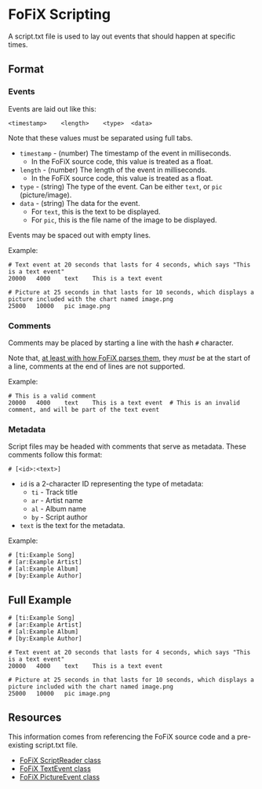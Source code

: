 # FoFiX Scripting

A script.txt file is used to lay out events that should happen at specific times.

## Format

### Events

Events are laid out like this:

`<timestamp>	<length>	<type>	<data>`

Note that these values must be separated using full tabs.

- `timestamp` - (number) The timestamp of the event in milliseconds.
  - In the FoFiX source code, this value is treated as a float.
- `length` - (number) The length of the event in milliseconds.
  - In the FoFiX source code, this value is treated as a float.
- `type` - (string) The type of the event. Can be either `text`, or `pic` (picture/image).
- `data` - (string) The data for the event.
  - For `text`, this is the text to be displayed.
  - For `pic`, this is the file name of the image to be displayed.

Events may be spaced out with empty lines.

Example:

```
# Text event at 20 seconds that lasts for 4 seconds, which says "This is a text event"
20000	4000	text	This is a text event

# Picture at 25 seconds in that lasts for 10 seconds, which displays a picture included with the chart named image.png
25000	10000	pic	image.png
```

### Comments

Comments may be placed by starting a line with the hash `#` character.

Note that, [at least with how FoFiX parses them](https://github.com/fofix/fofix/blob/7730d1503c66562b901f62b33a5bd46c3d5e5c34/fofix/game/song/song.py#L2148), they *must* be at the start of a line, comments at the end of lines are not supported.

Example:

```
# This is a valid comment
20000	4000	text	This is a text event  # This is an invalid comment, and will be part of the text event
```

### Metadata

Script files may be headed with comments that serve as metadata. These comments follow this format:

`# [<id>:<text>]`

- `id` is a 2-character ID representing the type of metadata:
  - `ti` - Track title
  - `ar` - Artist name
  - `al` - Album name
  - `by` - Script author
- `text` is the text for the metadata.

Example:

```
# [ti:Example Song]
# [ar:Example Artist]
# [al:Example Album]
# [by:Example Author]
```

## Full Example

```
# [ti:Example Song]
# [ar:Example Artist]
# [al:Example Album]
# [by:Example Author]

# Text event at 20 seconds that lasts for 4 seconds, which says "This is a text event"
20000	4000	text	This is a text event

# Picture at 25 seconds in that lasts for 10 seconds, which displays a picture included with the chart named image.png
25000	10000	pic	image.png
```

## Resources

This information comes from referencing the FoFiX source code and a pre-existing script.txt file.

- [FoFiX ScriptReader class](https://github.com/fofix/fofix/blob/7730d1503c66562b901f62b33a5bd46c3d5e5c34/fofix/game/song/song.py#L2139)
- [FoFiX TextEvent class](https://github.com/fofix/fofix/blob/7730d1503c66562b901f62b33a5bd46c3d5e5c34/fofix/game/song/song.py#L978)
- [FoFiX PictureEvent class](https://github.com/fofix/fofix/blob/7730d1503c66562b901f62b33a5bd46c3d5e5c34/fofix/game/song/song.py#L987)
